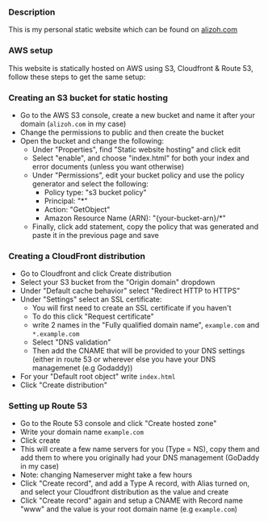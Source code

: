 ### Description
This is my personal static website which can be found on [alizoh.com](https://alizoh.com)

### AWS setup
This website is statically hosted on AWS using S3, Cloudfront & Route 53, follow these steps to get the same setup:

### Creating an S3 bucket for static hosting
- Go to the AWS S3 console, create a new bucket and name it after your domain (`alizoh.com` in my case)
- Change the permissions to public and then create the bucket
- Open the bucket and change the following:
  - Under "Properties", find "Static website hosting" and click edit
  - Select "enable", and choose "index.html" for both your index and error documents (unless you want otherwise)
  - Under "Permissions", edit your bucket policy and use the policy generator and select the following:
    - Policy type: "s3 bucket policy"
    - Principal: "*"
    - Action: "GetObject"
    - Amazon Resource Name (ARN): "{your-bucket-arn}/*"
  - Finally, click add statement, copy the policy that was generated and paste it in the previous page and save

### Creating a CloudFront distribution
- Go to Cloudfront and click Create distribution
- Select your S3 bucket from the "Origin domain" dropdown
- Under "Default cache behavior" select "Redirect HTTP to HTTPS"
- Under "Settings" select an SSL certificate:
  - You will first need to create an SSL certificate if you haven't
  - To do this click "Request certificate"
  - write 2 names in the "Fully qualified domain name", `example.com` and `*.example.com`
  - Select "DNS validation"
  - Then add the CNAME that will be provided to your DNS settings (either in route 53 or wherever else you have your DNS managemenet (e.g Godaddy))
- For your "Default root object" write `index.html`
- Click "Create distribution"

### Setting up Route 53
- Go to the Route 53 console and click "Create hosted zone"
- Write your domain name `example.com`
- Click create
- This will create a few name servers for you (Type = NS), copy them and add them to where you originally had your DNS management (GoDaddy in my case)
- Note: changing Nameserver might take a few hours
- Click "Create record", and add a Type A record, with Alias turned on, and select your Cloudfront distribution as the value and create
- Click "Create record" again and setup a CNAME with Record name "www" and the value is your root domain name (e.g `example.com`)
